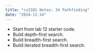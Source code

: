 ```yaml
---
title: "cs2381 Notes: 34 Pathfinding"
date: "2024-11-14"
---
```


 - Start from lab 12 starter code.
 - Build depth-first search.
 - Build breadth-first search.
 - Build iterated breadth-first search.




